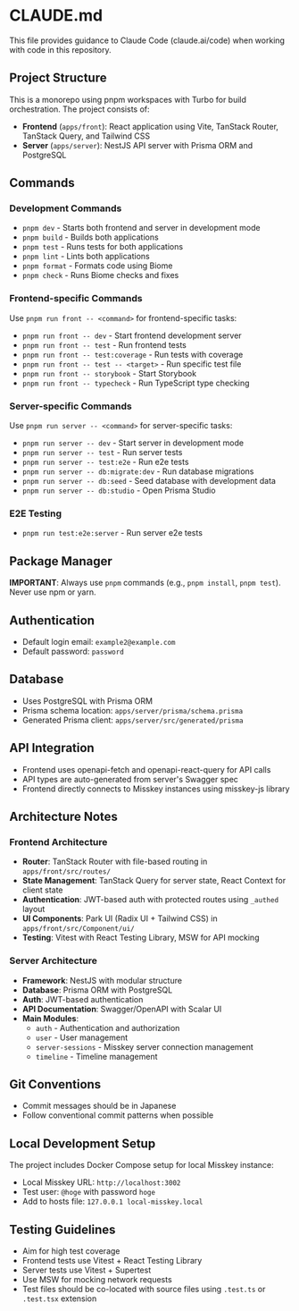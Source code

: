 # CLAUDE.md

This file provides guidance to Claude Code (claude.ai/code) when working with code in this repository.

## Project Structure

This is a monorepo using pnpm workspaces with Turbo for build orchestration. The project consists of:

- **Frontend** (`apps/front`): React application using Vite, TanStack Router, TanStack Query, and Tailwind CSS
- **Server** (`apps/server`): NestJS API server with Prisma ORM and PostgreSQL

## Commands

### Development Commands
- `pnpm dev` - Starts both frontend and server in development mode
- `pnpm build` - Builds both applications
- `pnpm test` - Runs tests for both applications
- `pnpm lint` - Lints both applications
- `pnpm format` - Formats code using Biome
- `pnpm check` - Runs Biome checks and fixes

### Frontend-specific Commands
Use `pnpm run front -- <command>` for frontend-specific tasks:
- `pnpm run front -- dev` - Start frontend development server
- `pnpm run front -- test` - Run frontend tests
- `pnpm run front -- test:coverage` - Run tests with coverage
- `pnpm run front -- test -- <target>` - Run specific test file
- `pnpm run front -- storybook` - Start Storybook
- `pnpm run front -- typecheck` - Run TypeScript type checking

### Server-specific Commands
Use `pnpm run server -- <command>` for server-specific tasks:
- `pnpm run server -- dev` - Start server in development mode
- `pnpm run server -- test` - Run server tests
- `pnpm run server -- test:e2e` - Run e2e tests
- `pnpm run server -- db:migrate:dev` - Run database migrations
- `pnpm run server -- db:seed` - Seed database with development data
- `pnpm run server -- db:studio` - Open Prisma Studio

### E2E Testing
- `pnpm run test:e2e:server` - Run server e2e tests

## Package Manager

**IMPORTANT**: Always use `pnpm` commands (e.g., `pnpm install`, `pnpm test`). Never use npm or yarn.

## Authentication

- Default login email: `example2@example.com`
- Default password: `password`

## Database

- Uses PostgreSQL with Prisma ORM
- Prisma schema location: `apps/server/prisma/schema.prisma`
- Generated Prisma client: `apps/server/src/generated/prisma`

## API Integration

- Frontend uses openapi-fetch and openapi-react-query for API calls
- API types are auto-generated from server's Swagger spec
- Frontend directly connects to Misskey instances using misskey-js library

## Architecture Notes

### Frontend Architecture
- **Router**: TanStack Router with file-based routing in `apps/front/src/routes/`
- **State Management**: TanStack Query for server state, React Context for client state
- **Authentication**: JWT-based auth with protected routes using `_authed` layout
- **UI Components**: Park UI (Radix UI + Tailwind CSS) in `apps/front/src/Component/ui/`
- **Testing**: Vitest with React Testing Library, MSW for API mocking

### Server Architecture
- **Framework**: NestJS with modular structure
- **Database**: Prisma ORM with PostgreSQL
- **Auth**: JWT-based authentication
- **API Documentation**: Swagger/OpenAPI with Scalar UI
- **Main Modules**:
  - `auth` - Authentication and authorization
  - `user` - User management
  - `server-sessions` - Misskey server connection management
  - `timeline` - Timeline management

## Git Conventions

- Commit messages should be in Japanese
- Follow conventional commit patterns when possible

## Local Development Setup

The project includes Docker Compose setup for local Misskey instance:
- Local Misskey URL: `http://localhost:3002`
- Test user: `@hoge` with password `hoge`
- Add to hosts file: `127.0.0.1 local-misskey.local`

## Testing Guidelines

- Aim for high test coverage
- Frontend tests use Vitest + React Testing Library
- Server tests use Vitest + Supertest
- Use MSW for mocking network requests
- Test files should be co-located with source files using `.test.ts` or `.test.tsx` extension